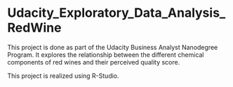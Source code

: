 # Udacity_Exploratory_Data_Analysis_RedWine

This project is done as part of the Udacity Business Analyst Nanodegree Program. 
It explores the relationship between the different chemical components of red wines and their perceived quality score.

This project is realized using R-Studio.
